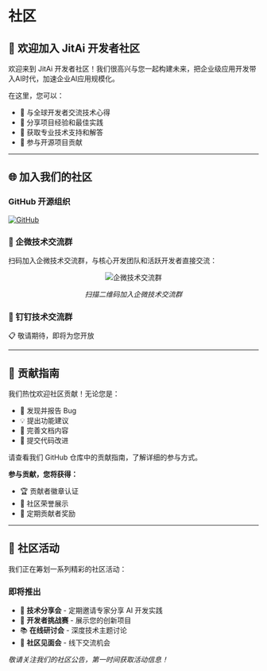 # 社区

## 🎉 欢迎加入 JitAi 开发者社区

欢迎来到 JitAi 开发者社区！我们很高兴与您一起构建未来，把企业级应用开发带入AI时代，加速企业AI应用规模化。

在这里，您可以：
- 💬 与全球开发者交流技术心得
- 🤝 分享项目经验和最佳实践
- 🚀 获取专业技术支持和解答
- 🌟 参与开源项目贡献

---

## 🌐 加入我们的社区

### GitHub 开源组织
[![GitHub](https://img.shields.io/badge/GitHub-jitai--team-blue?style=for-the-badge&logo=github)](https://github.com/jitai-team)

### 💼 企微技术交流群
扫码加入企微技术交流群，与核心开发团队和活跃开发者直接交流：

<div align="center">

![企微技术交流群](./img/qiwei_qrcode.png)

*扫描二维码加入企微技术交流群*

</div>

### 📱 钉钉技术交流群
📋 敬请期待，即将为您开放

---

## 📖 贡献指南

我们热忱欢迎社区贡献！无论您是：
- 🐛 发现并报告 Bug
- 💡 提出功能建议
- 📝 完善文档内容
- 🔧 提交代码改进

请查看我们 GitHub 仓库中的贡献指南，了解详细的参与方式。

**参与贡献，您将获得：**
- 🏆 贡献者徽章认证
- 📢 社区荣誉展示
- 🎁 定期贡献者奖励

---

## 🎊 社区活动

我们正在筹划一系列精彩的社区活动：

### 即将推出
- 🎯 **技术分享会** - 定期邀请专家分享 AI 开发实践
- 🏅 **开发者挑战赛** - 展示您的创新项目
- 📚 **在线研讨会** - 深度技术主题讨论
- 🎉 **社区见面会** - 线下交流机会

*敬请关注我们的社区公告，第一时间获取活动信息！*

